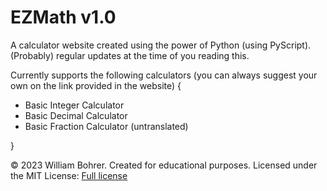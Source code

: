 # EZMath v1.0

A calculator website created using the power of Python (using PyScript). (Probably) regular updates at the time of you reading this.

Currently supports the following calculators (you can always suggest your own on the link provided in the website) {
- Basic Integer Calculator
- Basic Decimal Calculator
- Basic Fraction Calculator (untranslated)

}

© 2023 William Bohrer. Created for educational purposes. Licensed under the MIT License: <a href="https://github.com/wbohrer28/ezmath/blob/main/LICENSE">Full license</a>
